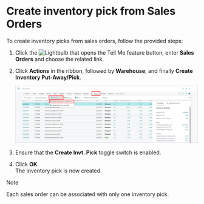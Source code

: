 # Create inventory pick from Sales Orders

To create inventory picks from sales orders, follow the provided steps:

1. Click the ![Lightbulb that opens the Tell Me feature](../../images/Icons/Lightbulb_icon.png "Tell Me what you want to do") button, enter **Sales Orders** and choose the related link. 
2. Click **Actions** in the ribbon, followed by **Warehouse**, and finally **Create Inventory Put-Away/Pick**.         
   
   <img src="../images/create_inv_pick_sales_order.PNG" width="700">

3. Ensure that the **Create Invt. Pick** toggle switch is enabled.
4. Click **OK**.      
   The inventory pick is now created.

> [!Note]
> Each sales order can be associated with only one inventory pick.

